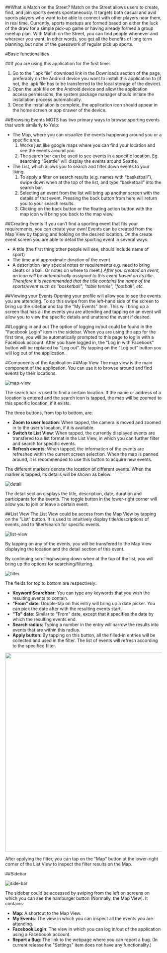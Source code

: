 ##What is Match on the Street?
Match on the Street allows users to create, find, and join sports events spontaneously. It targets both casual and avid sports players who want to be able to connect with other players near them, in real time. Currently, sports meetups are formed based on either the luck of the draw for a simple pick-up game or having already formed a group meetup plan. With Match on the Street, you can find people whenever and wherever you want. In other words, you get all the benefits of long term planning, but none of the guesswork of regular pick up sports. 

#Basic functionalities

##If you are using this application for the first time:
1. Go to the ".apk file" download link in the Downloads section of the page, preferably on the Android device you want to install this application to (if not, the .apk file has to be transferred to the local storage of the device).
2. Open the .apk file on the Android device and allow the application access permissions, the system package manager should initiate the installation process automatically.
3. Once the installation is complete, the application icon should appear in the home screen or app drawer of the device.

##Browsing Events
MOTS has two primary ways to browse sporting events that work similarly to Yelp: 
* The Map, where you can visualize the events happening around you or a specific area.
  1. Works just like google maps where you can find your location and see the events around you.
  2. The search bar can be used to see events in a specific location. Eg. searching “Seattle” will display the events around Seattle.
* The List, which allows you to search and filter down events to your liking. 
  1. To apply a filter on search results (e.g. names with “basketball”), swipe down when at the top of the list, and type “basketball” into the search bar.
  2. Selecting an event from the list will bring up another screen with the details of that event. Pressing the back button from here will return you to your search results.
  3. Clicking on the back button or the floating action button with the map icon will bring you back to the map view.

##Creating Events
If you can’t find a sporting event that fits your requirements, you can create your own! Events can be created from the Map View by tapping and holding on the desired location. On the create event screen you are able to detail the sporting event in several ways:
* A title (the first thing other people will see, should include name of sport)
* The time and approximate duration of the event 
* A description (any special notes or requirements e.g. need to bring cleats or a ball. Or notes on where to meet.)
*After you created an event, an icon will be automatically assigned to this event based on its title. Therefore it is recommended that the title contains the name of the sports/event such as "basketball", "table tennis", "football", etc.*

##Viewing your Events
Opening your profile will allow you to see the events you are attending. To do this swipe from the left-hand side of the screen to bring up the sidebar and tap the “My Events” item. This will bring up a screen that has all the events you are attending and tapping on an event will allow you to view the specific details and unattend the event if desired.

##Logging in and out
The option of logging in/out could be found in the "Facebook Login" item in the sidebar.
When you are using the app for the first time, you will be automatically prompted to this page to log in with a Facebook account. After you have logged in, the "Log in with Facebook" button will be replaced by "Log out". By tapping on the "Log out" button you wiil log out of the application.

#Components of the Application
##Map View
The map view is the main component of the application. You can use it to browse around and find events by their locations.

![map-view](https://github.com/MatchOnTheStreet/Docs/blob/master/img/ss-map.png)

The search bar is used to find a certain location. If the name or address of a location is entered and the search icon is tapped, the map will be zoomed to this specific location, if it exists.

The three buttons, from top to bottom, are:
* **Zoom to user location**: When tapped, the camera is moved and zoomed in to the user's location, if it is available.
* **Switch to List View**: When tapped, the currently displayed events are transfered to a list format in the List View, in which you can further filter and search for specific events.
* **Refresh events**: When tapped, the information of the events are refreshed within the current screen selection. When the map is panned around, it is recommended to use this button to acquire new events.

The different markers denote the location of different events. When the marker is tapped, its details will be shown as below:

![detail](https://github.com/MatchOnTheStreet/Docs/blob/master/img/ss-detail.png)

The detail section displays the title, description, date, duration and participants for the events. The toggle button in the lower-right corner will allow you to join or leave a certain event.

##List View
The List View could be access from the Map View by tapping on the "List" button. It is used to intuitively display title/descriptions of events, and to filter/search for specific events.

![list-view](https://github.com/MatchOnTheStreet/Docs/blob/master/img/ss-list.png)

By tapping on any of the events, you will be transfered to the Map View displaying the location and the detail section of this event.

By continuing scrolling/swiping down when at the top of the list, you will bring up the options for searching/filtering.

![filter](https://github.com/MatchOnTheStreet/Docs/blob/master/img/ss-filter.png)

The fields for top to bottom are respectively:
* **Keyword Searchbar**: You can type any keywords that you wish the resulting events to contain.
* **"From" date**: Double-tap on this entry will bring up a date picker. You can pick the date after with the resulting events start.
* **"To" date**: Similar to "From" date, except that it specifies the date by which the resulting events end.
* **Search radius**: Typing a number in the entry will narrow the results into events that are within this radius.
* **Apply button**: By tapping on this button, all the filled-in entries will be collected and used in the filter. The list of events will refresh according to the specified filter.

<img src="https://github.com/MatchOnTheStreet/Docs/blob/master/img/ss-filter-after.png" width="640">

After applying the filter, you can tap on the "Map" button at the lower-right corner of the List View to inspect the filter results on the Map.

##Sidebar

![side-bar](https://github.com/MatchOnTheStreet/Docs/blob/master/img/ss-sidebar.png)

The sidebar could be accessed by swiping from the left on screens on which you can see the hamburger button (Normally, the Map View). It contains: 
* **Map**: A shortcut to the Map View.
* **My Events**: The view in which you can inspect all the events you are attending.
* **Facebook Login**: The view in which you can log in/out of the application using a Faceboook account.
* **Report a Bug**: The link to the webpage where you can report a bug.
(In current release the "Settings" item does not have any functionality.)



